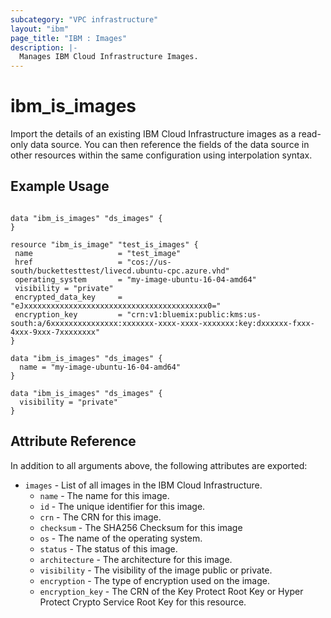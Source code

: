 ```yaml
---
subcategory: "VPC infrastructure"
layout: "ibm"
page_title: "IBM : Images"
description: |-
  Manages IBM Cloud Infrastructure Images.
---
```


# ibm\_is_images

Import the details of an existing IBM Cloud Infrastructure images as a read-only data source. You can then reference the fields of the data source in other resources within the same configuration using interpolation syntax.


## Example Usage

```hcl

data "ibm_is_images" "ds_images" {
}

resource "ibm_is_image" "test_is_images" {
 name                   = "test_image"
 href                   = "cos://us-south/buckettesttest/livecd.ubuntu-cpc.azure.vhd"
 operating_system       = "my-image-ubuntu-16-04-amd64"
 visibility = "private"
 encrypted_data_key     = "eJxxxxxxxxxxxxxxxxxxxxxxxxxxxxxxxxxxxxxxxxx0="
 encryption_key         = "crn:v1:bluemix:public:kms:us-south:a/6xxxxxxxxxxxxxxx:xxxxxxx-xxxx-xxxx-xxxxxxx:key:dxxxxxx-fxxx-4xxx-9xxx-7xxxxxxxx"
}

data "ibm_is_images" "ds_images" {
  name = "my-image-ubuntu-16-04-amd64"
}

data "ibm_is_images" "ds_images" {
  visibility = "private"
}

```

## Attribute Reference

In addition to all arguments above, the following attributes are exported:

* `images` - List of all images in the IBM Cloud Infrastructure.
  * `name` - The name for this image.
  * `id` - The unique identifier for this image.
  * `crn` - The CRN for this image.
  * `checksum` - The SHA256 Checksum for this image
  * `os` - The name of the operating system.
  * `status` - The status of this image.
  * `architecture` - The architecture for this image.
  * `visibility` - The visibility of the image public or private.
  * `encryption` - The type of encryption used on the image.
  * `encryption_key` - The CRN of the Key Protect Root Key or Hyper Protect Crypto Service Root Key for this resource.


